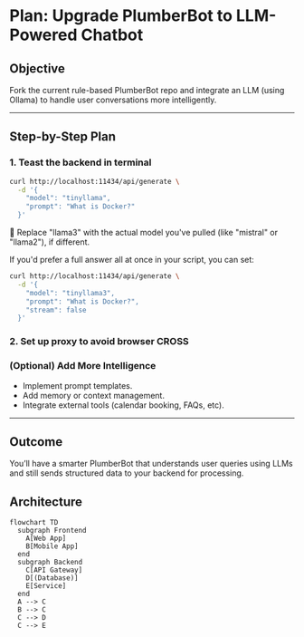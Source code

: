 # Plan: Upgrade PlumberBot to LLM-Powered Chatbot

## Objective
Fork the current rule-based PlumberBot repo and integrate an LLM (using Ollama) to handle user conversations more intelligently.

---

## Step-by-Step Plan


### 1. Teast the backend in terminal

```bash
curl http://localhost:11434/api/generate \
  -d '{
    "model": "tinyllama",
    "prompt": "What is Docker?"
  }'
```
🔁 Replace "llama3" with the actual model you've pulled (like "mistral" or "llama2"), if different.

If you'd prefer a full answer all at once in your script, you can set:
```bash
curl http://localhost:11434/api/generate \
  -d '{
    "model": "tinyllama3",
    "prompt": "What is Docker?",
    "stream": false
  }'
```


### 2. Set up proxy to avoid browser CROSS




### (Optional) Add More Intelligence
- Implement prompt templates.
- Add memory or context management.
- Integrate external tools (calendar booking, FAQs, etc).

---

## Outcome
You’ll have a smarter PlumberBot that understands user queries using LLMs and still sends structured data to your backend for processing.

## Architecture

```mermaid
flowchart TD
  subgraph Frontend
    A[Web App]
    B[Mobile App]
  end
  subgraph Backend
    C[API Gateway]
    D[(Database)]
    E[Service]
  end
  A --> C
  B --> C
  C --> D
  C --> E
```
